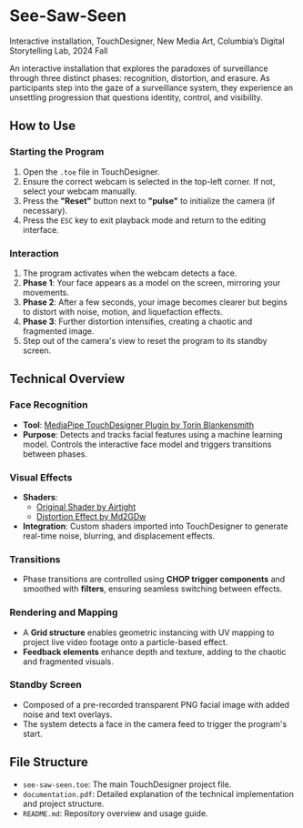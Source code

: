 # See-Saw-Seen
Interactive installation, TouchDesigner, New Media Art, Columbia’s Digital Storytelling Lab, 2024 Fall

An interactive installation that explores the paradoxes of surveillance through three distinct phases: recognition, distortion, and erasure. As participants step into the gaze of a surveillance system, they experience an unsettling progression that questions identity, control, and visibility. 

## **How to Use**

### Starting the Program

1. Open the `.toe` file in TouchDesigner.
2. Ensure the correct webcam is selected in the top-left corner. If not, select your webcam manually.
3. Press the **"Reset"** button next to **"pulse"** to initialize the camera (if necessary).
4. Press the `ESC` key to exit playback mode and return to the editing interface.

### Interaction

1. The program activates when the webcam detects a face.
2. **Phase 1**: Your face appears as a model on the screen, mirroring your movements. 
3. **Phase 2**: After a few seconds, your image becomes clearer but begins to distort with noise, motion, and liquefaction effects.  
4. **Phase 3**: Further distortion intensifies, creating a chaotic and fragmented image.  
5. Step out of the camera\'s view to reset the program to its standby screen.

## **Technical Overview**

### **Face Recognition**

- **Tool**: [MediaPipe TouchDesigner Plugin by Torin Blankensmith](https://github.com/torinmb/mediapipe-touchdesigner)  
- **Purpose**: Detects and tracks facial features using a machine learning model. Controls the interactive face model and triggers transitions between phases.

### **Visual Effects**

- **Shaders**:  
  - [Original Shader by Airtight](https://www.shadertoy.com/view/MtXBDs) 
  - [Distortion Effect by Md2GDw](https://www.shadertoy.com/view/Md2GDw)  
- **Integration**: Custom shaders imported into TouchDesigner to generate real-time noise, blurring, and displacement effects.  

### **Transitions**

- Phase transitions are controlled using **CHOP trigger components** and smoothed with **filters**, ensuring seamless switching between effects.

### **Rendering and Mapping**

- A **Grid structure** enables geometric instancing with UV mapping to project live video footage onto a particle-based effect.
- **Feedback elements** enhance depth and texture, adding to the chaotic and fragmented visuals.

### **Standby Screen**

- Composed of a pre-recorded transparent PNG facial image with added noise and text overlays.
- The system detects a face in the camera feed to trigger the program\'s start.

## **File Structure**

- `see-saw-seen.toe`: The main TouchDesigner project file.
- `documentation.pdf`: Detailed explanation of the technical implementation and project structure.
- `README.md`: Repository overview and usage guide.

